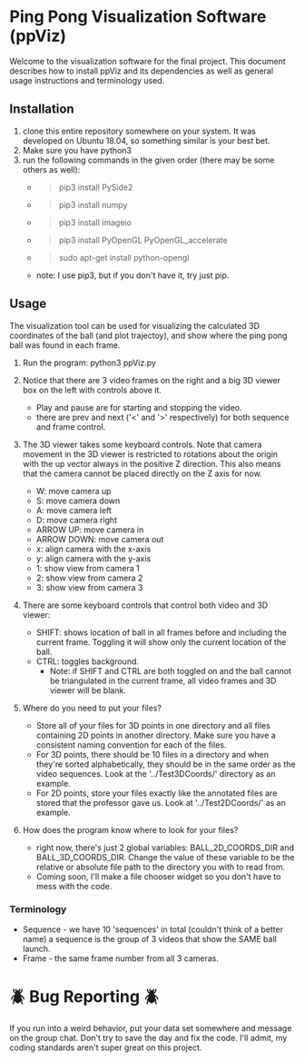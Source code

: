 # Ping Pong Visualization Software (ppViz)
Welcome to the visualization software for the final project. This document describes how to install ppViz and its dependencies as well as general usage instructions and terminology used.

## Installation
1. clone this entire repository somewhere on your system. It was developed on Ubuntu 18.04, so something similar is your best bet. 
1. Make sure you have python3
1. run the following commands in the given order (there may be some others as well):
    - > pip3 install PySide2
    - > pip3 install numpy
    - > pip3 install imageio
    - > pip3 install PyOpenGL PyOpenGL_accelerate
    - > sudo apt-get install python-opengl
    * note: I use pip3, but if you don't have it, try just pip.

## Usage
The visualization tool can be used for visualizing the calculated 3D coordinates of the ball (and plot trajectoy), and show where the ping pong ball was found in each frame.

1. Run the program: python3 ppViz.py
1. Notice that there are 3 video frames on the right and a big 3D viewer box on the left with controls above it. 
    - Play and pause are for starting and stopping the video.
    - there are prev and next ('<' and '>' respectively) for both sequence and frame control.
1. The 3D viewer takes some keyboard controls. Note that camera movement in the 3D viewer is restricted to rotations about the origin with the up vector always in the positive Z direction. This also means that the camera cannot be placed directly on the Z axis for now.
    - W: move camera up
    - S: move camera down
    - A: move camera left
    - D: move camera right
    - ARROW UP: move camera in
    - ARROW DOWN: move camera out
    - x: align camera with the x-axis
    - y: align camera with the y-axis
    - 1: show view from camera 1
    - 2: show view from camera 2
    - 3: show view from camera 3
    
1. There are some keyboard controls that control both video and 3D viewer:
    - SHIFT: shows location of ball in all frames before and including the current frame. Toggling it will show only the current location of the ball.
    - CTRL: toggles background.
        - Note: if SHIFT and CTRL are both toggled on and the ball cannot be triangulated in the current frame, all video frames and 3D viewer will be blank.
1. Where do you need to put your files?
    - Store all of your files for 3D points in one directory and all files containing 2D points in another directory. Make sure you have a consistent naming convention for each of the files.
    - For 3D points, there should be 10 files in a directory and when they're sorted alphabetically, they should be in the same order as the video sequences. Look at the '../Test3DCoords/' directory as an example.
    - For 2D points, store your files exactly like the annotated files are stored that the professor gave us. Look at '../Test2DCoords/' as an example.
1. How does the program know where to look for your files?
    - right now, there's just 2 global variables: BALL_2D_COORDS_DIR and BALL_3D_COORDS_DIR. Change the value of these variable to be the relative or absolute file path to the directory you with to read from.
    - Coming soon, I'll make a file chooser widget so you don't have to mess with the code.
    
### Terminology
* Sequence - we have 10 'sequences' in total (couldn't think of a better name) a sequence is the group of 3 videos that show the SAME ball launch.
* Frame - the same frame number from all 3 cameras.


# :beetle: Bug Reporting :beetle:
If you run into a weird behavior, put your data set somewhere and message on the group chat. Don't try to save the day and fix the code. I'll admit, my coding standards aren't super great on this project.
